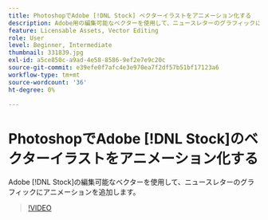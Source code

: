 ```yaml
---
title: PhotoshopでAdobe [!DNL Stock] ベクターイラストをアニメーション化する
description: Adobe用の編集可能なベクターを使用して、ニュースレターのグラフィックにアニメーションを取り込みます [!DNL Stock]
feature: Licensable Assets, Vector Editing
role: User
level: Beginner, Intermediate
thumbnail: 331839.jpg
exl-id: a5ce850c-a9ad-4e58-8586-9ef2e7e9c20c
source-git-commit: e39efe0f7afc4e3e970ea7f2df57b51bf17123a6
workflow-type: tm+mt
source-wordcount: '36'
ht-degree: 0%

---
```


# PhotoshopでAdobe [!DNL Stock]のベクターイラストをアニメーション化する

Adobe [!DNL Stock]の編集可能なベクターを使用して、ニュースレターのグラフィックにアニメーションを追加します。

>[!VIDEO](https://video.tv.adobe.com/v/331839?hidetitle=true)

